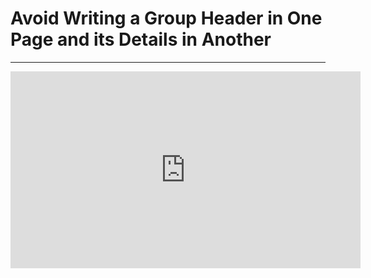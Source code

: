 ﻿# Avoid Writing a Group Header in One Page and its Details in Another

---
<iframe width="560" height="315" src="https://www.youtube.com/embed/0er_5obH2Zg?list=PL1DEQjXG2xnLss44EgCJq1bAM-Blgf2jd" frameborder="0" allowfullscreen></iframe>